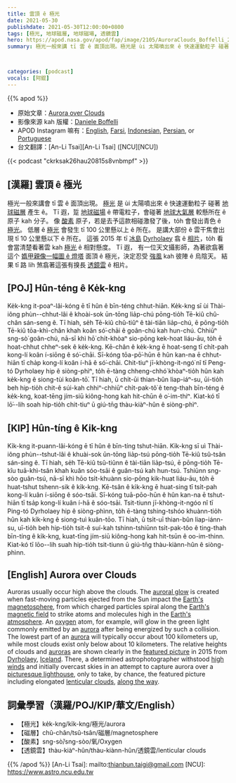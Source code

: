```yaml
---
title: 雲頂 ê 極光
date: 2021-05-30
publishdate: 2021-05-30T12:00:00+0800
tags: [極光, 地球磁層, 地球磁場, 透鏡雲]
hero: https://apod.nasa.gov/apod/fap/image/2105/AuroraClouds_Boffelli_2048.jpg
summary: 極光一般來講 tī 雲 ê 面頂出現。極光是 ùi 太陽噴出來 ê 快速運動粒子 碰著 地球磁層 產生 ê。



categories: [podcast]
vocals: [阿錕]
---
```


{{% apod %}}

- 原始文章：[Aurora over Clouds](https://apod.nasa.gov/apod/ap210530.html)
- 影像來源 kah 版權：[Daniele Boffelli](https://www.facebook.com/danieleboffellifotografia/)
- APOD Instagram 嘛有：[English](https://www.instagram.com/astronomypicturesdaily/), [Farsi](https://www.instagram.com/skypixapod/), [Indonesian](https://www.instagram.com/apod.id/), [Persian](https://www.instagram.com/avastarapod/), or [Portuguese](https://www.instagram.com/apodbrasil/)
- 台文翻譯：[An-Li Tsai][An-Li Tsai] ([NCU][NCU])

{{< podcast "ckrksak26hau20815s8vnbmpf" >}}

## [漢羅] 雲頂 ê 極光

極光一般來講會 tī 雲 ê 面頂出現。
[極光][auroral glow] 是 ùi 太陽噴出來 ê 快速運動粒子 碰著 [地球磁層][Earth's magnetosphere] 產生 ê。
Tī 遐，踅 [地球磁場][Earth's magnetic field] ê 帶電粒子，會碰著 [地球大氣層][Earth's atmosphere] 較懸所在 ê 原子 kah 分子。
像 [酸素][oxygen] 原子，若是去予這款相碰激發了後，to̍h 會發出青色 ê [極光][aurora 1]。
低層 ê [極光][aurora 2] 會發生 tī 100 公里懸以上 ê 所在。
是講大部份 ê 雲干焦會出現 tī 10 公里懸以下 ê 所在。
這張 2015 年 tī [冰島][Iceland] [Dyrholaey][Dyrholaey] 翕 ê [相片][featured picture]，to̍h 看會當清楚看著雲 kah [極光][auroras] ê 相對懸度。
Tī 遐， 有一位天文攝影師，為著欲翕著這个 [媠甲親像一幅圖 ê 燈塔][picturesque lighthouse] 面頂 ê 極光，決定忍受 [強風][high winds] kah 彼陣 ê 烏陰天。
結果 tī 路 lih 煞翕著這張有搝長 [透鏡雲][lenticular clouds] ê 相片。


## [POJ] Hûn-téng ê Ke̍k-kng

Ke̍k-kng it-poaⁿ-lâi-kóng ē tī hûn ê bīn-téng chhut-hiān.
Ke̍k-kng sī ùi Thài-iông phùn--chhut-lâi ê khoài-sok ūn-tōng lia̍p-chú pōng-tio̍h Tē-kiû chû-chân sán-seng ê.
Tī hiah, se̍h Tē-kiû chû-tiûⁿ ê tài-tiān lia̍p-chú, ē pōng-tio̍h Tē-kiû tōa-khì-chân khah koân só͘-chāi ê goân-chú kah hun-chú.
Chhiūⁿ sng-sò͘ goân-chú, nā-sī khì hō͘ chi̍t-khòaⁿ sio-pōng kek-hoat liáu-āu, to̍h ē hoat-chhut chheⁿ-sek ê ke̍k-kng.
Kē-chân ê ke̍k-kng ē hoat-seng tī chi̍t-pah kong-lí koân í-siōng ê só͘-chāi.
Sī-kóng tōa-pō͘-hūn ê hûn kan-na ē chhut-hiān tī cha̍p kong-lí koân í-hā ê só͘-chāi.
Chit-tiuⁿ jī-khòng-it-ngó͘ nî tī Peng-tó Dyrholaey hip ê siòng-phìⁿ, to̍h ē-tàng chheng-chhó͘ khòaⁿ-tio̍h hûn kah ke̍k-kng ê siong-tùi koân-tō͘.
Tī hiah, ū chi̍t-ūi thian-bûn liap-iáⁿ-su, ūi-tio̍h beh hip-tio̍h chit-ê súi-kah chhiⁿ-chhiūⁿ chi̍t-pak-tô͘ ê teng-thah bīn-téng ê ke̍k-kng, koat-tēng jím-siū kiông-hong kah hit-chūn ê o͘-im-thiⁿ.
Kiat-kó tī lō͘--lih soah hip-tio̍h chit-tiuⁿ ū giú-tn̄g thàu-kiàⁿ-hûn ê siòng-phìⁿ.



## [KIP] Hûn-tíng ê Ki̍k-kng

Ki̍k-kng it-puann-lâi-kóng ē tī hûn ê bīn-tíng tshut-hiān.
Ki̍k-kng sī uì Thài-iông phùn--tshut-lâi ê khuài-sok ūn-tōng lia̍p-tsú pōng-tio̍h Tē-kiû tsû-tsân sán-sing ê.
Tī hiah, se̍h Tē-kiû tsû-tiûnn ê tài-tiān lia̍p-tsú, ē pōng-tio̍h Tē-kîu tuā-khì-tsân khah kuân sóo-tsāi ê guân-tsú kah hun-tsú.
Tshiūnn sng-sòo guân-tsú, nā-sī khì hōo tsi̍t-khuànn sio-pōng kik-huat liáu-āu, to̍h ē huat-tshut tshenn-sik ê ki̍k-kng.
Kē-tsân ê ki̍k-kng ē huat-sing tī tsi̍t-pah kong-lí kuân í-siōng ê sóo-tsāi.
Sī-kóng tuā-pōo-hūn ê hûn kan-na ē tshut-hiān tī tsa̍p kong-lí kuân í-hā ê sóo-tsāi.
Tsit-tiunn jī-khòng-it-ngóo nî tī Ping-tó Dyrholaey hip ê siòng-phìnn, to̍h ē-tàng tshing-tshóo khuànn-tio̍h hûn kah ki̍k-kng ê siong-tuì kuân-tōo.
Tī hiah, ū tsi̍t-uī thian-bûn liap-iánn-su, uī-tio̍h beh hip-tio̍h tsit-ê suí-kah tshinn-tshiūnn tsi̍t-pak-tôo ê ting-thah bīn-tíng ê ki̍k-kng, kuat-tīng jím-siū kiông-hong kah hit-tsūn ê oo-im-thinn.
Kiat-kó tī lōo--lih suah hip-tio̍h tsit-tiunn ū giú-tn̄g thàu-kiànn-hûn ê siòng-phìnn.



## [English] Aurora over Clouds

Auroras usually occur high above the clouds.
The [auroral glow][auroral glow] is created when fast-moving particles ejected from the Sun impact the [Earth's magnetosphere][Earth's magnetosphere], from which charged particles spiral along the [Earth's magnetic field][Earth's magnetic field] to strike atoms and molecules high in the [Earth's atmosphere][Earth's atmosphere].
An [oxygen][oxygen] atom, for example, will glow in the green light commonly emitted by an [aurora][aurora 1] after being energized by such a collision.
The lowest part of an [aurora][aurora 2] will typically occur about 100 kilometers up, while most clouds exist only below about 10 kilometers.
The relative heights of clouds and [auroras][auroras] are shown clearly in the [featured picture][featured picture] in 2015 from [Dyrholaey][Dyrholaey], [Iceland][Iceland].
There, a determined astrophotographer withstood [high winds][high winds] and initially overcast skies in an attempt to capture aurora over a [picturesque lighthouse][picturesque lighthouse], only to take, by chance, the featured picture including elongated [lenticular clouds][lenticular clouds], [along the way][along the way].


## 詞彙學習（漢羅/POJ/KIP/華文/English）

- 【極光】ke̍k-kng/ki̍k-kng/極光/aurora
- 【磁層】chû-chân/tsû-tsân/磁層/magnetosphere
- 【酸素】sng-sò͘/sng-sòo/氧/Oxygen
- 【透鏡雲】thàu-kiàⁿ-hûn/thàu-kiànn-hûn/透鏡雲/lenticular clouds


{{% /apod %}}
[An-Li Tsai]: mailto:thianbun.taigi@gmail.com
[NCU]: https://www.astro.ncu.edu.tw

[copyright]: https://apod.nasa.gov/apod/fap/lib/about_apod.html#srapply

[auroral glow]:http://www.atoptics.co.uk/highsky/auror3.htm
[Earth's magnetosphere]:http://science.nasa.gov/heliophysics/focus-areas/magnetosphere-ionosphere/
[Earth's magnetic field]:http://www.nasa.gov/mission_pages/sunearth/news/gallery/Earths-magneticfieldlines-dipole.html
[Earth's atmosphere]:http://www.nasa.gov/mission_pages/sunearth/science/atmosphere-layers2.html
[oxygen]:http://periodic.lanl.gov/8.shtml
[aurora 1]:https://apod.nasa.gov/apod/ap141103.html
[aurora 2]:https://apod.nasa.gov/apod/ap130609.html
[auroras]:http://www.gi.alaska.edu/AuroraForecast
[featured picture]:https://www.facebook.com/NikonItalia/photos/a.380376239661.158168.147466084661/10153716437154662/
[Dyrholaey]:https://youtu.be/_Om267wp-h4
[Iceland]:https://en.wikipedia.org/wiki/Iceland
[high winds]:https://i2.wp.com/puppytoob.com/wp-content/uploads/2013/04/Dogs_In_Wind_9.jpg?resize=619%2C411&ssl=1
[picturesque lighthouse]:https://apod.nasa.gov/apod/fap/image/1511/DSC_6447.jpg
[lenticular clouds]:https://apod.nasa.gov/apod/ap090203.html
[along the way]:https://quoteinvestigator.com/2012/05/06/other-plans/
